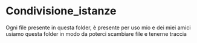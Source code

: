 # Condivisione_istanze

Ogni file presente in questa folder, è presente per uso mio e dei miei amici
usiamo questa folder in modo da poterci scambiare file e tenerne traccia
